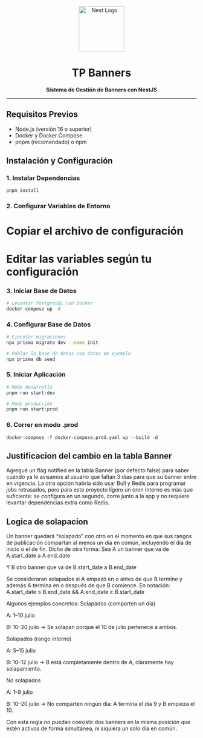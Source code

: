 <div align="center">
  <img src="https://nestjs.com/img/logo-small.svg" width="120" alt="Nest Logo" />
  <h1>TP Banners</h1>
  <p><strong>Sistema de Gestión de Banners con NestJS</strong></p>
</div>

---

## Requisitos Previos

- Node.js (versión 16 o superior)
- Docker y Docker Compose
- pnpm (recomendado) o npm

## Instalación y Configuración

### 1. Instalar Dependencias

```bash
pnpm install
```

### 2. Configurar Variables de Entorno

# Copiar el archivo de configuración

# Editar las variables según tu configuración



### 3. Iniciar Base de Datos

```bash
# Levantar PostgreSQL con Docker
docker-compose up -d
```

### 4. Configurar Base de Datos

```bash
# Ejecutar migraciones
npx prisma migrate dev --name init

# Poblar la base de datos con datos de ejemplo
npx prisma db seed
```

### 5. Iniciar Aplicación

```bash
# Modo desarrollo
pnpm run start:dev

# Modo producción
pnpm run start:prod
```

### 6. Correr en modo .prod 
```docker-compose -f docker-compose.prod.yaml up --build -d```

## Justificacion del cambio en la tabla Banner

Agregué un flag notified en la tabla Banner (por defecto false) para saber cuándo ya le avisamos al usuario que faltan 3 días para que su banner entre en vigencia. La otra opción habría sido usar Bull y Redis para programar jobs retrasados, pero para este proyecto ligero un cron interno es más que suficiente: se configura en un segundo, corre junto a la app y no requiere levantar dependencias extra como Redis.


## Logica de solapacion
Un banner quedará “solapado” con otro en el momento en que sus rangos de publicación compartan al menos un día en común, incluyendo el día de inicio o el de fin. Dicho de otra forma:
Sea A un banner que va de A.start_date a A.end_date


Y B otro banner que va de B.start_date a B.end_date


Se consideraran solapados si A empezó en o antes de que B termine y además A termina en o después de que B comience. En notación:
A.start_date ≤ B.end_date
&& 
A.end_date   ≥ B.start_date

Algunos ejemplos concretos:
Solapados (comparten un día)


A: 1–10 julio


B: 10–20 julio
 → Se solapan porque el 10 de julio pertenece a ambos.


Solapados (rango interno)


A: 5–15 julio


B: 10–12 julio
 → B está completamente dentro de A, claramente hay solapamiento.


No solapados


A: 1–9 julio


B: 10–20 julio
 → No comparten ningún día: A termina el día 9 y B empieza el 10.


Con esta regla no puedan coexistir dos banners en la misma posición que estén activos de forma simultánea, ni siquiera un solo día en común.

